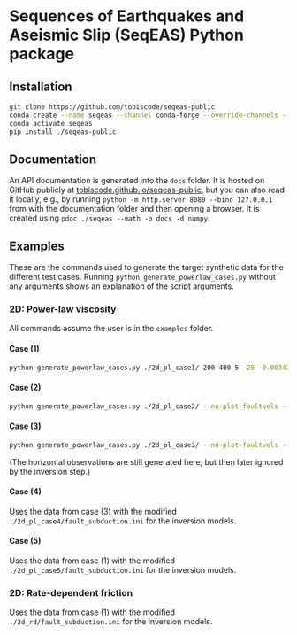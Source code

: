 # Sequences of Earthquakes and Aseismic Slip (SeqEAS) Python package

## Installation

```bash
git clone https://github.com/tobiscode/seqeas-public
conda create --name seqeas --channel conda-forge --override-channels --file seqeas-public/requirements.txt
conda activate seqeas
pip install ./seqeas-public
```

## Documentation

An API documentation is generated into the `docs` folder. It is hosted on GitHub publicly
at [tobiscode.github.io/seqeas-public](https://tobiscode.github.io/seqeas-public), but you can
also read it locally, e.g., by running `python -m http.server 8080 --bind 127.0.0.1`
from with the documentation folder and then opening a browser. It is created using
`pdoc ./seqeas --math -o docs -d numpy`.

## Examples

These are the commands used to generate the target synthetic data for the different test
cases. Running `python generate_powerlaw_cases.py` without any arguments shows an explanation
of the script arguments.

### 2D: Power-law viscosity

All commands assume the user is in the `examples` folder.

#### Case (1)

```bash
python generate_powerlaw_cases.py ./2d_pl_case1/ 200 400 5 -25 -0.0034223 9130 0.01
```

#### Case (2)

```bash
python generate_powerlaw_cases.py ./2d_pl_case2/ --no-plot-faultvels --no-plot-faultslip --no-plot-eqvels --no-plot-fault --no-plot-phases --no-plot-viscosity --no-plot-viscosity_ts 200 400 5 -10.809 -0.0034223 3947 0.01
```

#### Case (3)

```bash
python generate_powerlaw_cases.py ./2d_pl_case3/ --no-plot-faultvels --no-plot-faultslip --no-plot-eqvels --no-plot-fault --no-plot-phases --no-plot-viscosity --no-plot-viscosity_ts 200 400 5 -10.77067 -0.0034223 3933 0.01
```

(The horizontal observations are still generated here, but then later ignored by the inversion step.)

#### Case (4)

Uses the data from case (3) with the modified `./2d_pl_case4/fault_subduction.ini` for the inversion models.

#### Case (5)

Uses the data from case (1) with the modified `./2d_pl_case5/fault_subduction.ini` for the inversion models.

### 2D: Rate-dependent friction

Uses the data from case (1) with the modified `./2d_rd/fault_subduction.ini` for the inversion models.
